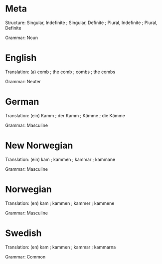 Meta
====

Structure: Singular, Indefinite ; Singular, Definite ; Plural, Indefinite ; Plural, Definite

Grammar:   Noun



English
=======

Translation: (a) comb ; the comb ; combs ; the combs

Grammar:     Neuter



German
======

Translation: (ein) Kamm ; der Kamm ; Kämme ; die Kämme

Grammar:     Masculine



New Norwegian
=============

Translation: (ein) kam ; kammen ; kammar ; kammane

Grammar:     Masculine



Norwegian
=========

Translation: (en) kam ; kammen ; kammer ; kammene

Grammar:     Masculine



Swedish
=======

Translation: (en) kam  ; kammen ; kammar ; kammarna

Grammar:     Common

